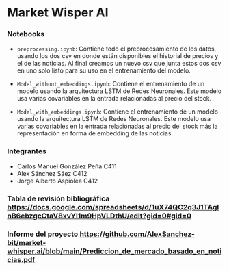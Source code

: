 # Market Wisper AI

### Notebooks

- `preprocessing.ipynb`: Contiene todo el preprocesamiento de los datos, usando los dos csv en donde están disponibles el historial de precios y el de las noticias. Al final creamos un nuevo csv que junta estos dos csv en uno solo listo para su uso en el entrenamiento del modelo.

- `Model_without_embeddings.ipynb`: Contiene el entrenamiento de un modelo usando la arquitectura LSTM de Redes Neuronales. Este modelo usa varias covariables en la entrada relacionadas al precio del stock.

- `Model_with_embeddings.ipynb`: Contiene el entrenamiento de un modelo usando la arquitectura LSTM de Redes Neuronales. Este modelo usa varias covariables en la entrada relacionadas al precio del stock más la representación en forma de embedding de las noticias.

### Integrantes

- Carlos Manuel González Peña C411
- Alex Sánchez Sáez C412
- Jorge Alberto Aspiolea C412

### Tabla de revisión bibliográfica https://docs.google.com/spreadsheets/d/1uX74QC2q3J1TAglnB6ebzgcCtaV8xvYl1m9HpVLDthU/edit?gid=0#gid=0

### Informe del proyecto https://github.com/AlexSanchez-bit/market-whisper.ai/blob/main/Prediccion_de_mercado_basado_en_noticias.pdf
